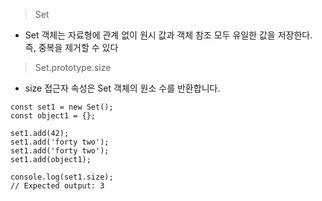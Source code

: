 > Set

- Set 객체는 자료형에 관계 없이 원시 값과 객체 참조 모두 유일한 값을 저장한다. 즉, 중복을 제거할 수 있다

> Set.prototype.size

- size 접근자 속성은 Set 객체의 원소 수를 반환합니다.

```
const set1 = new Set();
const object1 = {};

set1.add(42);
set1.add('forty two');
set1.add('forty two');
set1.add(object1);

console.log(set1.size);
// Expected output: 3
```
